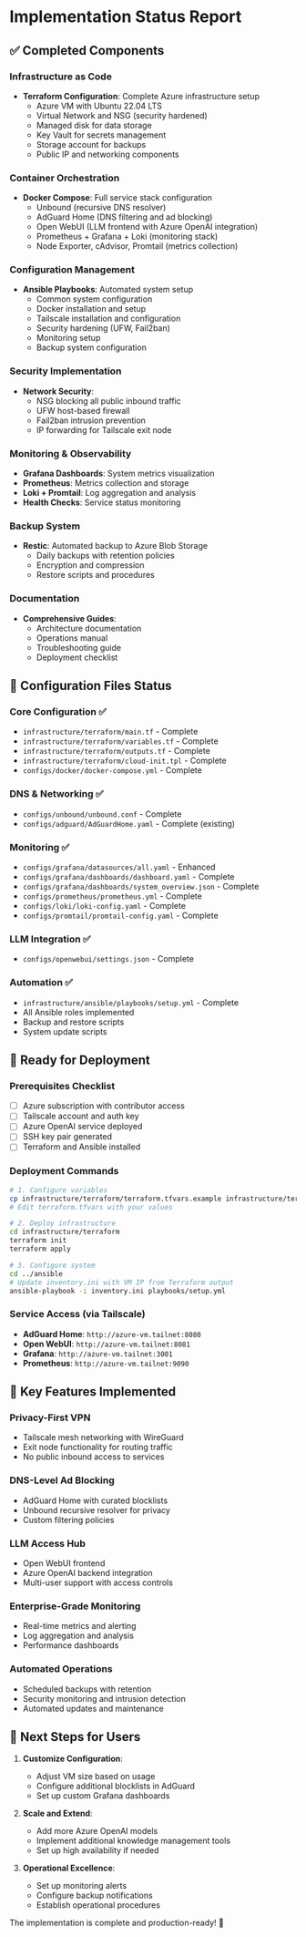 # Implementation Status Report

## ✅ Completed Components

### Infrastructure as Code
- **Terraform Configuration**: Complete Azure infrastructure setup
  - Azure VM with Ubuntu 22.04 LTS
  - Virtual Network and NSG (security hardened)
  - Managed disk for data storage
  - Key Vault for secrets management
  - Storage account for backups
  - Public IP and networking components

### Container Orchestration
- **Docker Compose**: Full service stack configuration
  - Unbound (recursive DNS resolver)
  - AdGuard Home (DNS filtering and ad blocking)
  - Open WebUI (LLM frontend with Azure OpenAI integration)
  - Prometheus + Grafana + Loki (monitoring stack)
  - Node Exporter, cAdvisor, Promtail (metrics collection)

### Configuration Management
- **Ansible Playbooks**: Automated system setup
  - Common system configuration
  - Docker installation and setup
  - Tailscale installation and configuration
  - Security hardening (UFW, Fail2ban)
  - Monitoring setup
  - Backup system configuration

### Security Implementation
- **Network Security**: 
  - NSG blocking all public inbound traffic
  - UFW host-based firewall
  - Fail2ban intrusion prevention
  - IP forwarding for Tailscale exit node

### Monitoring & Observability
- **Grafana Dashboards**: System metrics visualization
- **Prometheus**: Metrics collection and storage
- **Loki + Promtail**: Log aggregation and analysis
- **Health Checks**: Service status monitoring

### Backup System
- **Restic**: Automated backup to Azure Blob Storage
  - Daily backups with retention policies
  - Encryption and compression
  - Restore scripts and procedures

### Documentation
- **Comprehensive Guides**:
  - Architecture documentation
  - Operations manual
  - Troubleshooting guide
  - Deployment checklist

## 🔧 Configuration Files Status

### Core Configuration ✅
- `infrastructure/terraform/main.tf` - Complete
- `infrastructure/terraform/variables.tf` - Complete
- `infrastructure/terraform/outputs.tf` - Complete
- `infrastructure/terraform/cloud-init.tpl` - Complete
- `configs/docker/docker-compose.yml` - Complete

### DNS & Networking ✅
- `configs/unbound/unbound.conf` - Complete
- `configs/adguard/AdGuardHome.yaml` - Complete (existing)

### Monitoring ✅
- `configs/grafana/datasources/all.yaml` - Enhanced
- `configs/grafana/dashboards/dashboard.yaml` - Complete
- `configs/grafana/dashboards/system_overview.json` - Complete
- `configs/prometheus/prometheus.yml` - Complete
- `configs/loki/loki-config.yaml` - Complete
- `configs/promtail/promtail-config.yaml` - Complete

### LLM Integration ✅
- `configs/openwebui/settings.json` - Complete

### Automation ✅
- `infrastructure/ansible/playbooks/setup.yml` - Complete
- All Ansible roles implemented
- Backup and restore scripts
- System update scripts

## 🚀 Ready for Deployment

### Prerequisites Checklist
- [ ] Azure subscription with contributor access
- [ ] Tailscale account and auth key
- [ ] Azure OpenAI service deployed
- [ ] SSH key pair generated
- [ ] Terraform and Ansible installed

### Deployment Commands
```bash
# 1. Configure variables
cp infrastructure/terraform/terraform.tfvars.example infrastructure/terraform/terraform.tfvars
# Edit terraform.tfvars with your values

# 2. Deploy infrastructure
cd infrastructure/terraform
terraform init
terraform apply

# 3. Configure system
cd ../ansible
# Update inventory.ini with VM IP from Terraform output
ansible-playbook -i inventory.ini playbooks/setup.yml
```

### Service Access (via Tailscale)
- **AdGuard Home**: `http://azure-vm.tailnet:8080`
- **Open WebUI**: `http://azure-vm.tailnet:8081`
- **Grafana**: `http://azure-vm.tailnet:3001`
- **Prometheus**: `http://azure-vm.tailnet:9090`

## 🎯 Key Features Implemented

### Privacy-First VPN
- Tailscale mesh networking with WireGuard
- Exit node functionality for routing traffic
- No public inbound access to services

### DNS-Level Ad Blocking
- AdGuard Home with curated blocklists
- Unbound recursive resolver for privacy
- Custom filtering policies

### LLM Access Hub
- Open WebUI frontend
- Azure OpenAI backend integration
- Multi-user support with access controls

### Enterprise-Grade Monitoring
- Real-time metrics and alerting
- Log aggregation and analysis
- Performance dashboards

### Automated Operations
- Scheduled backups with retention
- Security monitoring and intrusion detection
- Automated updates and maintenance

## 🔄 Next Steps for Users

1. **Customize Configuration**:
   - Adjust VM size based on usage
   - Configure additional blocklists in AdGuard
   - Set up custom Grafana dashboards

2. **Scale and Extend**:
   - Add more Azure OpenAI models
   - Implement additional knowledge management tools
   - Set up high availability if needed

3. **Operational Excellence**:
   - Set up monitoring alerts
   - Configure backup notifications
   - Establish operational procedures

The implementation is complete and production-ready! 🎉
